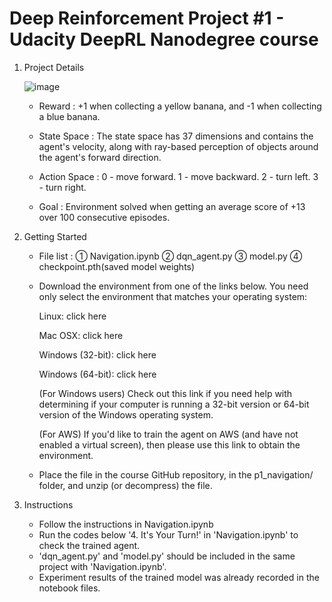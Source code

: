 # Deep Reinforcement Project #1 - Udacity DeepRL Nanodegree course

1. Project Details

    ![image](https://user-images.githubusercontent.com/55370676/193630580-1698a5b8-53b7-4b1e-a31a-0f2e4e5f16ff.png)

   - Reward : +1 when collecting a yellow banana, and -1 when collecting a blue banana.

   - State Space : The state space has 37 dimensions and contains the agent's velocity, along with ray-based perception of objects around the agent's forward direction. 

   - Action Space :
    0 - move forward.
    1 - move backward.
    2 - turn left.
    3 - turn right.

   - Goal : Environment solved when getting an average score of +13 over 100 consecutive episodes.
  


2. Getting Started

    - File list  : ① Navigation.ipynb ② dqn_agent.py ③ model.py ④ checkpoint.pth(saved model weights)

    - Download the environment from one of the links below. You need only select the environment that matches your operating system:

        Linux: click here
        
        Mac OSX: click here
        
        Windows (32-bit): click here
        
        Windows (64-bit): click here
        
        (For Windows users) Check out this link if you need help with determining if your computer is running a 32-bit version or 64-bit version of the Windows operating system.
        

        (For AWS) If you'd like to train the agent on AWS (and have not enabled a virtual screen), then please use this link to obtain the environment.

    - Place the file in the course GitHub repository, in the p1_navigation/ folder, and unzip (or decompress) the file.


3. Instructions

   - Follow the instructions in Navigation.ipynb
   - Run the codes below '4. It's Your Turn!' in 'Navigation.ipynb' to check the trained agent.
   - 'dqn_agent.py' and 'model.py' should be included in the same project with 'Navigation.ipynb'.
   - Experiment results of the trained model was already recorded in the notebook files.
  
